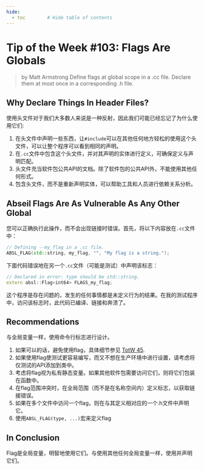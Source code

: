 ```yaml
---
hide:
  - toc        # Hide table of contents
---
```

# Tip of the Week #103: Flags Are Globals

> by Matt Armstrong
> Define flags at global scope in a .cc file. Declare them at most once in a corresponding .h file.

## Why Declare Things In Header Files?

使用头文件对于我们大多数人来说是一种反射，因此我们可能已经忘记了为什么使用它们:

1. 在头文件中声明一些东西，让`#include`可以在其他任何地方轻松的使用这个头文件，可以让整个程序可以看到相同的声明。
2. 在`.cc`文件中包含这个头文件，并对其声明的实体进行定义，可确保定义与声明匹配。
3. 头文件充当软件包公共API的文档。除了软件包的公共API外，不能使用其他任何形式。
4. 包含头文件，而不是重新声明实体，可以帮助工具和人员进行依赖关系分析。

## Abseil Flags Are As Vulnerable As Any Other Global

您可以正确执行此操作，而不会出现链接时错误。首先，将以下内容放在`.cc`文件中：

```cpp
// Defining --my_flag in a .cc file.
ABSL_FLAG(std::string, my_flag, "", "My flag is a string.");
```

下面代码错误地在另一个`.cc`文件（可能是测试）中声明该标志：

```cpp
// Declared in error: type should be std::string.
extern absl::Flag<int64> FLAGS_my_flag;
```

这个程序是存在问题的，发生的任何事情都是未定义行为的结果。在我的测试程序中，访问该标志时，此代码已编译、链接和奔溃了。

## Recommendations

与全局变量一样，使用命令行标志进行设计。

1. 如果可以的话，避免使用flag，具体细节参见 [TotW 45](http://abseil.io/tips/45).
2. 如果使用flag使测试更容易编写，而又不想在生产环境中进行设置，请考虑将仅测试的API添加到类中。
3. 考虑将flag视为私有静态变量。如果其他软件包需要访问它们，则将它们包装在函数中。
4. 在flag范围冲突时，在全局范围（而不是在名称空间内）定义标志，以获取链接错误。
5. 如果在多个文件中访问一个flag，则在与其定义相对应的一个.h文件中声明它。
6. 使用`ABSL_FLAG(type, ...)`宏来定义flag

## In Conclusion

Flag是全局变量，明智地使用它们。与使用其他任何全局变量一样，使用并声明它们。